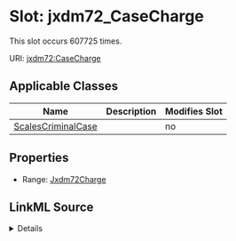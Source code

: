 

# Slot: jxdm72_CaseCharge




This slot occurs 607725 times.


URI: [jxdm72:CaseCharge](http://release.niem.gov/niem/domains/jxdm/7.2/CaseCharge)



<!-- no inheritance hierarchy -->





## Applicable Classes

| Name | Description | Modifies Slot |
| --- | --- | --- |
| [ScalesCriminalCase](../classes/ScalesCriminalCase.md) |  |  no  |







## Properties

* Range: [Jxdm72Charge](../classes/Jxdm72Charge.md)







## LinkML Source

<details>

```yaml
name: jxdm72_CaseCharge
from_schema: okns:scales-kg
rank: 1000
slot_uri: jxdm72:CaseCharge
alias: jxdm72_CaseCharge
domain_of:
- scales_CriminalCase
range: jxdm72_Charge

```
</details>